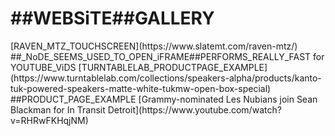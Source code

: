 <h1>##WEBSiTE##GALLERY</h1>
[RAVEN_MTZ_TOUCHSCREEN](https://www.slatemt.com/raven-mtz/) 
##_NoDE_SEEMS_USED_TO_OPEN_iFRAME##PERFORMS_REALLY_FAST for YOUTUBE_ViDS
[TURNTABLELAB_PRODUCTPAGE_EXAMPLE](https://www.turntablelab.com/collections/speakers-alpha/products/kanto-tuk-powered-speakers-matte-white-tukmw-open-box-special) ##PRODUCT_PAGE_EXAMPLE
[Grammy-nominated Les Nubians join Sean Blackman for In Transit Detroit](https://www.youtube.com/watch?v=RHRwFKHqjNM)
